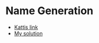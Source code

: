 # Name Generation
* [Kattis link](https://open.kattis.com/problems/namegeneration)
* [My solution](https://open.kattis.com/submissions/18532134)
